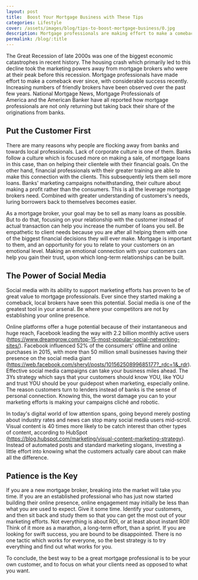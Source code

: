 ```yaml
---
layout: post
title:  Boost Your Mortgage Business with These Tips
categories: Lifestyle
cover: /assets/images/blog/tips-to-boost-mortgage-business/0.jpg
description: Mortgage professionals are making effort to make a comeback. Increasing numbers of friendly brokers have been observed over the past few years.
permalink: /blog/:title
---
```


The Great Recession of late 2000s was one of the biggest economic catastrophes in recent history. The housing crash which primarily led to this decline took the marketing powers away from mortgage brokers who were at their peak before this recession. Mortgage professionals have made effort to make a comeback ever since, with considerable success recently. Increasing numbers of friendly brokers have been observed over the past few years. National Mortgage News, Mortgage Professionals of America and the American Banker have all reported how mortgage professionals are not only returning but taking back their share of the originations from banks.

## Put the Customer First
There are many reasons why people are flocking away from banks and towards local professionals. Lack of corporate culture is one of them. Banks follow a culture which is focused more on making a sale, of mortgage loans in this case, than on helping their clientele with their financial goals. On the other hand, financial professionals with their greater training are able to make this connection with the clients. This subsequently lets them sell more loans. Banks' marketing campaigns notwithstanding, their culture about making a profit rather than the consumers. This is all the leverage mortgage brokers need. Combined with greater understanding of customers's needs, luring borrowers back to themselves becomes easier.

As a mortgage broker, your goal may be to sell as many loans as possible. But to do that, focusing on your relationship with the customer instead of actual transaction can help you increase the number of loans you sell. Be empathetic to client needs because you are after all helping them with one of the biggest financial decisions they will ever make. Mortgage is important to them, and an opportunity for you to relate to your customers on an emotional level. Making an emotional connection with your customers can help you gain their trust, upon which long-term relationships can be built.

## The Power of Social Media
Social media with its ability to support marketing efforts has proven to be of great value to mortgage professionals. Ever since they started making a comeback, local brokers have seen this potential. Social media is one of the greatest tool in your arsenal. Be where your competitors are not by establishing your online presence.

Online platforms offer a huge potential because of their instantaneous and huge reach, Facebook leading the way with 2.2 billion monthly active users (https://www.dreamgrow.com/top-15-most-popular-social-networking-sites/). Facebook influenced 52% of the consumers' offline and online purchases in 2015, with more than 50 million small businesses having their presence on the social media giant (https://web.facebook.com/sheryl/posts/10156250899685177?_rdc=1&_rdr).
Effective social media campaigns can take your business miles ahead. The 3Ys strategy which says that your customers should know YOU, like YOU and trust YOU should be your guidepost when marketing, especially online. The reason customers turn to lenders instead of banks is the sense of personal connection. Knowing this, the worst damage you can to your marketing efforts is making your campaigns cliché and robotic.

In today's digital world of low attention spans, going beyond merely posting about industry rates and news can stop many social media users mid-scroll. Visual content is 40 times more likely to be catch interest than other types of content, according to HubSpot (https://blog.hubspot.com/marketing/visual-content-marketing-strategy). Instead of automated posts and standard marketing slogans, investing a little effort into knowing what the customers actually care about can make all the difference.

## Patience is the Key
If you are a new mortgage broker, breaking into the market will take you time. If you are an established professional who has just now started building their online presence, online engagement may initially be less than what you are used to expect. Give it some time. Identify your customers, and then sit back and study them so that you can get the most out of your marketing efforts. Not everything is about ROI, or at least about instant ROI! Think of it more as a marathon, a long-term effort, than a sprint. If you are looking for swift success, you are bound to be disappointed. There is no one tactic which works for everyone, so the best strategy is to try everything and find out what works for you.

To conclude, the best way to be a great mortgage professional is to be your own customer, and to focus on what your clients need as opposed to what you want.
